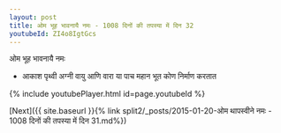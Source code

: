```yaml
---
layout: post
title: ओम भूह भावनायै नमः - 1008 दिनों की तपस्या में दिन 32
youtubeId: ZI4o8IgtGcs
---
```

 
 
 ओम भूह भावनायै नमः  
 
 -  आकाश पृथ्वी अग्नी वायु आणि वारा या पाच महान भूत कोण निर्माण करतात 
 
  
 
  
 
 
 
 
 
 


{% include youtubePlayer.html id=page.youtubeId %}
 
[Next]({{ site.baseurl }}{% link  split2/_posts/2015-01-20-ओम थापस्वीने नमः - 1008 दिनों की तपस्या में दिन 31.md%})
 
